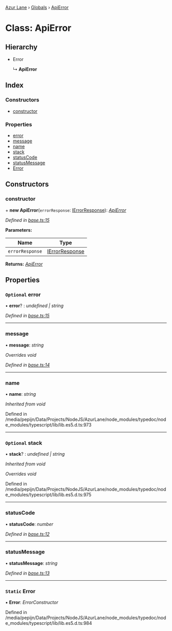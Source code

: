 [Azur Lane](../README.md) › [Globals](../globals.md) › [ApiError](apierror.md)

# Class: ApiError

## Hierarchy

* Error

  ↳ **ApiError**

## Index

### Constructors

* [constructor](apierror.md#constructor)

### Properties

* [error](apierror.md#optional-error)
* [message](apierror.md#message)
* [name](apierror.md#name)
* [stack](apierror.md#optional-stack)
* [statusCode](apierror.md#statuscode)
* [statusMessage](apierror.md#statusmessage)
* [Error](apierror.md#static-error)

## Constructors

###  constructor

\+ **new ApiError**(`errorResponse`: [IErrorResponse](../interfaces/ierrorresponse.md)): *[ApiError](apierror.md)*

*Defined in [base.ts:15](https://github.com/KurozeroPB/AzurLane/blob/3106872/lib/base.ts#L15)*

**Parameters:**

Name | Type |
------ | ------ |
`errorResponse` | [IErrorResponse](../interfaces/ierrorresponse.md) |

**Returns:** *[ApiError](apierror.md)*

## Properties

### `Optional` error

• **error**? : *undefined | string*

*Defined in [base.ts:15](https://github.com/KurozeroPB/AzurLane/blob/3106872/lib/base.ts#L15)*

___

###  message

• **message**: *string*

*Overrides void*

*Defined in [base.ts:14](https://github.com/KurozeroPB/AzurLane/blob/3106872/lib/base.ts#L14)*

___

###  name

• **name**: *string*

*Inherited from void*

Defined in /media/pepijn/Data/Projects/NodeJS/AzurLane/node_modules/typedoc/node_modules/typescript/lib/lib.es5.d.ts:973

___

### `Optional` stack

• **stack**? : *undefined | string*

*Inherited from void*

*Overrides void*

Defined in /media/pepijn/Data/Projects/NodeJS/AzurLane/node_modules/typedoc/node_modules/typescript/lib/lib.es5.d.ts:975

___

###  statusCode

• **statusCode**: *number*

*Defined in [base.ts:12](https://github.com/KurozeroPB/AzurLane/blob/3106872/lib/base.ts#L12)*

___

###  statusMessage

• **statusMessage**: *string*

*Defined in [base.ts:13](https://github.com/KurozeroPB/AzurLane/blob/3106872/lib/base.ts#L13)*

___

### `Static` Error

▪ **Error**: *ErrorConstructor*

Defined in /media/pepijn/Data/Projects/NodeJS/AzurLane/node_modules/typedoc/node_modules/typescript/lib/lib.es5.d.ts:984
